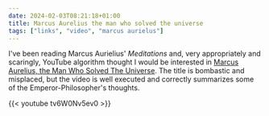```yaml
---
date: 2024-02-03T08:21:18+01:00
title: Marcus Aurelius the man who solved the universe
tags: ["links", "video", "marcus aurielus"]
---
```

I've been reading Marcus Aurielius' *Meditations* and, very appropriately and
scaringly, YouTube algorithm thought I would be interested in [Marcus Aurelius,
the Man Who Solved The Universe](https://www.youtube.com/watch?v=tv6W0Nv5ev0).
The title is bombastic and misplaced, but the video is well executed and
correctly summarizes some of the Emperor-Philosopher's thoughts.

{{< youtube tv6W0Nv5ev0 >}}